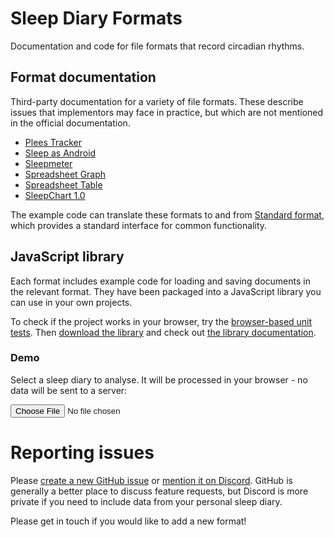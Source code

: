 # Sleep Diary Formats

Documentation and code for file formats that record circadian rhythms.

## Format documentation

Third-party documentation for a variety of file formats.  These describe issues that implementors may face in practice, but which are not mentioned in the official documentation.

* [Plees Tracker](src/PleesTracker/)
* [Sleep as Android](src/SleepAsAndroid/)
* [Sleepmeter](src/Sleepmeter/)
* [Spreadsheet Graph](src/SpreadsheetGraph/)
* [Spreadsheet Table](src/SpreadsheetTable/)
* [SleepChart 1.0](src/SleepChart1/)

The example code can translate these formats to and from [Standard format](src/Standard), which provides a standard interface for common functionality.

## JavaScript library

Each format includes example code for loading and saving documents in the relevant format.  They have been packaged into a JavaScript library you can use in your own projects.

To check if the project works in your browser, try the [browser-based unit tests](browser_test.html).  Then [download the library](sleep-diary-formats.js) and check out [the library documentation](doc/).

### Demo

Select a sleep diary to analyse.  It will be processed in your browser - no data will be sent to a server:

<input id="diary-input" type="file">

<div id="diary-output"></div>

# Reporting issues

Please [create a new GitHub issue](https://github.com/sleep-diary-formats/sleep-diary-formats.github.io/issues/new/choose) or <a href="https://discord.com/channels/725475399156629615/725477106103877772">mention it on Discord</a>.  GitHub is generally a better place to discuss feature requests, but Discord is more private if you need to include data from your personal sleep diary.

Please get in touch if you would like to add a new format!

<script src="https://cdnjs.cloudflare.com/ajax/libs/d3/6.3.1/d3.min.js"></script>
<script src="sleep-diary-formats.js"></script>
<script src="index.js"></script>
